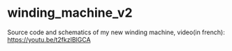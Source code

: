 # winding_machine_v2
Source code and schematics of my new winding machine, video(in french): https://youtu.be/t2fkzIBlGCA
